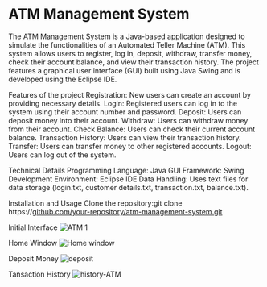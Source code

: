 # ATM Management System

The ATM Management System is a Java-based application designed to simulate the functionalities of an Automated Teller Machine (ATM). 
This system allows users to register, log in, deposit, withdraw, transfer money, check their account balance, and view their transaction history. 
The project features a graphical user interface (GUI) built using Java Swing and is developed using the Eclipse IDE.

Features of the project 
  Registration: New users can create an account by providing necessary details.
  Login: Registered users can log in to the system using their account number and password.
  Deposit: Users can deposit money into their account.
  Withdraw: Users can withdraw money from their account.
  Check Balance: Users can check their current account balance.
  Transaction History: Users can view their transaction history.
  Transfer: Users can transfer money to other registered accounts.
  Logout: Users can log out of the system.

Technical Details
Programming Language: Java
GUI Framework: Swing
Development Environment: Eclipse IDE
Data Handling: Uses text files for data storage (login.txt, customer details.txt, transaction.txt, balance.txt).

Installation and Usage
Clone the repository:git clone https://[github.com/your-repository/atm-management-system.git](https://github.com/AdithyaRathnayka/ATM-Project/)

Initial Interface 
![ATM 1](https://github.com/AdithyaRathnayka/ATM-Project/assets/99322651/82bd8135-294e-4330-8781-eaa071848ca5)

Home Window 
![Home window](https://github.com/AdithyaRathnayka/ATM-Project/assets/99322651/0177e3c6-daca-45f0-8d74-0286c82597f3)

Deposit Money
![deposit ](https://github.com/AdithyaRathnayka/ATM-Project/assets/99322651/dee3bf72-ed81-4a9f-b270-3c5b2ee755d9)

Tansaction History 
![history-ATM](https://github.com/AdithyaRathnayka/ATM-Project/assets/99322651/0ac2d265-f556-4603-8773-0d807214be38)



